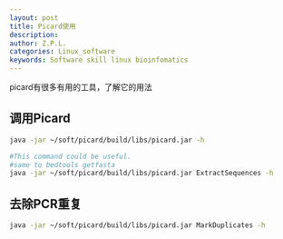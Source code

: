```yaml
---
layout: post
title: Picard使用
description:
author: Z.P.L.
categories: Linux_software
keywords: Software skill linux bioinfomatics
---
```


picard有很多有用的工具，了解它的用法

## 调用Picard

``` sh
java -jar ~/soft/picard/build/libs/picard.jar -h
```

``` sh
#This command could be useful.
#same to bedtools getfasta
java -jar ~/soft/picard/build/libs/picard.jar ExtractSequences -h
```

## 去除PCR重复

``` sh
java -jar ~/soft/picard/build/libs/picard.jar MarkDuplicates -h
```

